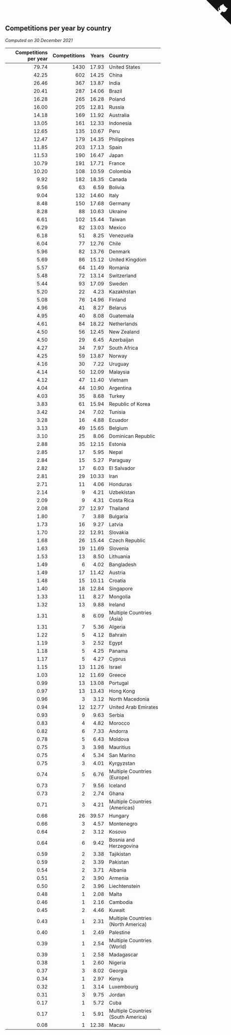 ## Competitions per year by country

*Computed on 30 December 2021*

| Competitions per year | Competitions | Years | Country |
| ---: | ---: | ---: | :--- |
| 79.74 | 1430 | 17.93 | United States |
| 42.25 | 602 | 14.25 | China |
| 26.46 | 367 | 13.87 | India |
| 20.41 | 287 | 14.06 | Brazil |
| 16.28 | 265 | 16.28 | Poland |
| 16.00 | 205 | 12.81 | Russia |
| 14.18 | 169 | 11.92 | Australia |
| 13.05 | 161 | 12.33 | Indonesia |
| 12.65 | 135 | 10.67 | Peru |
| 12.47 | 179 | 14.35 | Philippines |
| 11.85 | 203 | 17.13 | Spain |
| 11.53 | 190 | 16.47 | Japan |
| 10.79 | 191 | 17.71 | France |
| 10.20 | 108 | 10.59 | Colombia |
| 9.92 | 182 | 18.35 | Canada |
| 9.56 | 63 | 6.59 | Bolivia |
| 9.04 | 132 | 14.60 | Italy |
| 8.48 | 150 | 17.68 | Germany |
| 8.28 | 88 | 10.63 | Ukraine |
| 6.61 | 102 | 15.44 | Taiwan |
| 6.29 | 82 | 13.03 | Mexico |
| 6.18 | 51 | 8.25 | Venezuela |
| 6.04 | 77 | 12.76 | Chile |
| 5.96 | 82 | 13.76 | Denmark |
| 5.69 | 86 | 15.12 | United Kingdom |
| 5.57 | 64 | 11.49 | Romania |
| 5.48 | 72 | 13.14 | Switzerland |
| 5.44 | 93 | 17.09 | Sweden |
| 5.20 | 22 | 4.23 | Kazakhstan |
| 5.08 | 76 | 14.96 | Finland |
| 4.96 | 41 | 8.27 | Belarus |
| 4.95 | 40 | 8.08 | Guatemala |
| 4.61 | 84 | 18.22 | Netherlands |
| 4.50 | 56 | 12.45 | New Zealand |
| 4.50 | 29 | 6.45 | Azerbaijan |
| 4.27 | 34 | 7.97 | South Africa |
| 4.25 | 59 | 13.87 | Norway |
| 4.16 | 30 | 7.22 | Uruguay |
| 4.14 | 50 | 12.09 | Malaysia |
| 4.12 | 47 | 11.40 | Vietnam |
| 4.04 | 44 | 10.90 | Argentina |
| 4.03 | 35 | 8.68 | Turkey |
| 3.83 | 61 | 15.94 | Republic of Korea |
| 3.42 | 24 | 7.02 | Tunisia |
| 3.28 | 16 | 4.88 | Ecuador |
| 3.13 | 49 | 15.65 | Belgium |
| 3.10 | 25 | 8.06 | Dominican Republic |
| 2.88 | 35 | 12.15 | Estonia |
| 2.85 | 17 | 5.95 | Nepal |
| 2.84 | 15 | 5.27 | Paraguay |
| 2.82 | 17 | 6.03 | El Salvador |
| 2.81 | 29 | 10.33 | Iran |
| 2.71 | 11 | 4.06 | Honduras |
| 2.14 | 9 | 4.21 | Uzbekistan |
| 2.09 | 9 | 4.31 | Costa Rica |
| 2.08 | 27 | 12.97 | Thailand |
| 1.80 | 7 | 3.88 | Bulgaria |
| 1.73 | 16 | 9.27 | Latvia |
| 1.70 | 22 | 12.91 | Slovakia |
| 1.68 | 26 | 15.44 | Czech Republic |
| 1.63 | 19 | 11.69 | Slovenia |
| 1.53 | 13 | 8.50 | Lithuania |
| 1.49 | 6 | 4.02 | Bangladesh |
| 1.49 | 17 | 11.42 | Austria |
| 1.48 | 15 | 10.11 | Croatia |
| 1.40 | 18 | 12.84 | Singapore |
| 1.33 | 11 | 8.27 | Mongolia |
| 1.32 | 13 | 9.88 | Ireland |
| 1.31 | 8 | 6.09 | Multiple Countries (Asia) |
| 1.31 | 7 | 5.36 | Algeria |
| 1.22 | 5 | 4.12 | Bahrain |
| 1.19 | 3 | 2.52 | Egypt |
| 1.18 | 5 | 4.25 | Panama |
| 1.17 | 5 | 4.27 | Cyprus |
| 1.15 | 13 | 11.26 | Israel |
| 1.03 | 12 | 11.69 | Greece |
| 0.99 | 13 | 13.08 | Portugal |
| 0.97 | 13 | 13.43 | Hong Kong |
| 0.96 | 3 | 3.12 | North Macedonia |
| 0.94 | 12 | 12.77 | United Arab Emirates |
| 0.93 | 9 | 9.63 | Serbia |
| 0.83 | 4 | 4.82 | Morocco |
| 0.82 | 6 | 7.33 | Andorra |
| 0.78 | 5 | 6.43 | Moldova |
| 0.75 | 3 | 3.98 | Mauritius |
| 0.75 | 4 | 5.34 | San Marino |
| 0.75 | 3 | 4.01 | Kyrgyzstan |
| 0.74 | 5 | 6.76 | Multiple Countries (Europe) |
| 0.73 | 7 | 9.56 | Iceland |
| 0.73 | 2 | 2.74 | Ghana |
| 0.71 | 3 | 4.21 | Multiple Countries (Americas) |
| 0.66 | 26 | 39.57 | Hungary |
| 0.66 | 3 | 4.57 | Montenegro |
| 0.64 | 2 | 3.12 | Kosovo |
| 0.64 | 6 | 9.42 | Bosnia and Herzegovina |
| 0.59 | 2 | 3.38 | Tajikistan |
| 0.59 | 2 | 3.39 | Pakistan |
| 0.54 | 2 | 3.71 | Albania |
| 0.51 | 2 | 3.90 | Armenia |
| 0.50 | 2 | 3.96 | Liechtenstein |
| 0.48 | 1 | 2.08 | Malta |
| 0.46 | 1 | 2.16 | Cambodia |
| 0.45 | 2 | 4.46 | Kuwait |
| 0.43 | 1 | 2.31 | Multiple Countries (North America) |
| 0.40 | 1 | 2.49 | Palestine |
| 0.39 | 1 | 2.54 | Multiple Countries (World) |
| 0.39 | 1 | 2.58 | Madagascar |
| 0.38 | 1 | 2.60 | Nigeria |
| 0.37 | 3 | 8.02 | Georgia |
| 0.34 | 1 | 2.97 | Kenya |
| 0.32 | 1 | 3.14 | Luxembourg |
| 0.31 | 3 | 9.75 | Jordan |
| 0.17 | 1 | 5.72 | Cuba |
| 0.17 | 1 | 5.91 | Multiple Countries (South America) |
| 0.08 | 1 | 12.38 | Macau |


<a href="https://github.com/jonatanklosko/wca_statistics" class="github-corner" aria-label="View source on Github"><svg width="80" height="80" viewBox="0 0 250 250" style="fill:#151513; color:#fff; position: absolute; top: 0; border: 0; right: 0;" aria-hidden="true"><path d="M0,0 L115,115 L130,115 L142,142 L250,250 L250,0 Z"></path><path d="M128.3,109.0 C113.8,99.7 119.0,89.6 119.0,89.6 C122.0,82.7 120.5,78.6 120.5,78.6 C119.2,72.0 123.4,76.3 123.4,76.3 C127.3,80.9 125.5,87.3 125.5,87.3 C122.9,97.6 130.6,101.9 134.4,103.2" fill="currentColor" style="transform-origin: 130px 106px;" class="octo-arm"></path><path d="M115.0,115.0 C114.9,115.1 118.7,116.5 119.8,115.4 L133.7,101.6 C136.9,99.2 139.9,98.4 142.2,98.6 C133.8,88.0 127.5,74.4 143.8,58.0 C148.5,53.4 154.0,51.2 159.7,51.0 C160.3,49.4 163.2,43.6 171.4,40.1 C171.4,40.1 176.1,42.5 178.8,56.2 C183.1,58.6 187.2,61.8 190.9,65.4 C194.5,69.0 197.7,73.2 200.1,77.6 C213.8,80.2 216.3,84.9 216.3,84.9 C212.7,93.1 206.9,96.0 205.4,96.6 C205.1,102.4 203.0,107.8 198.3,112.5 C181.9,128.9 168.3,122.5 157.7,114.1 C157.9,116.9 156.7,120.9 152.7,124.9 L141.0,136.5 C139.8,137.7 141.6,141.9 141.8,141.8 Z" fill="currentColor" class="octo-body"></path></svg></a><style>.github-corner:hover .octo-arm{animation:octocat-wave 560ms ease-in-out}@keyframes octocat-wave{0%,100%{transform:rotate(0)}20%,60%{transform:rotate(-25deg)}40%,80%{transform:rotate(10deg)}}@media (max-width:500px){.github-corner:hover .octo-arm{animation:none}.github-corner .octo-arm{animation:octocat-wave 560ms ease-in-out}}</style>
